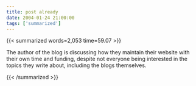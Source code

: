 ```yaml
---
title: post already
date: 2004-01-24 21:00:00
tags: ['summarized']
---
```


{{< summarized words=2,053 time=59.07 >}}

The author of the blog is discussing how they maintain their website with their own time and funding, despite not everyone being interested in the topics they write about, including the blogs themselves.

{{< /summarized >}}